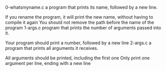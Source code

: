 0-whatsmyname.c a program that prints its name, followed by a new line.

If you rename the program, it will print the new name, without having to compile it again
You should not remove the path before the name of the program
1-args.c  program that prints the number of arguments passed into it.

Your program should print a number, followed by a new line
2-args.c a program that prints all arguments it receives.

All arguments should be printed, including the first one
Only print one argument per line, ending with a new line
